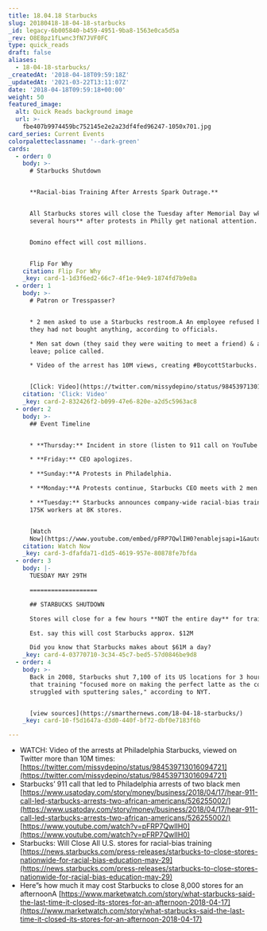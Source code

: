 ```yaml
---
title: 18.04.18 Starbucks
slug: 20180418-18-04-18-starbucks
_id: legacy-6b005840-b459-4951-9ba8-1563e0ca5d5a
_rev: O8E8pz1fLwnc3fN7JVF0FC
type: quick_reads
draft: false
aliases:
  - 18-04-18-starbucks/
_createdAt: '2018-04-18T09:59:18Z'
_updatedAt: '2021-03-22T13:11:07Z'
date: '2018-04-18T09:59:18+00:00'
weight: 50
featured_image:
  alt: Quick Reads background image
  url: >-
    fbe407b9974459bc752145e2e2a23df4fed96247-1050x701.jpg
card_series: Current Events
colorpaletteclassname: '--dark-green'
cards:
  - order: 0
    body: >-
      # Starbucks Shutdown


      **Racial-bias Training After Arrests Spark Outrage.**


      All Starbucks stores will close the Tuesday after Memorial Day wkd **for
      several hours** after protests in Philly get national attention.


      Domino effect will cost millions.


      Flip For Why
    citation: Flip For Why
    _key: card-1-1d3f6ed2-66c7-4f1e-94e9-1874fd7b9e8a
  - order: 1
    body: >-
      # Patron or Tresspasser?


      * 2 men asked to use a Starbucks restroom.A An employee refused because
      they had not bought anything, according to officials.

      * Men sat down (they said they were waiting to meet a friend) & asked to
      leave; police called.

      * Video of the arrest has 10M views, creating #BoycottStarbucks.


      [Click: Video](https://twitter.com/missydepino/status/984539713016094721)
    citation: 'Click: Video'
    _key: card-2-832426f2-b099-47e6-820e-a2d5c5963ac8
  - order: 2
    body: >-
      ## Event Timeline


      * **Thursday:** Incident in store (listen to 911 call on YouTube below).

      * **Friday:** CEO apologizes.

      * **Sunday:**A Protests in Philadelphia.

      * **Monday:**A Protests continue, Starbucks CEO meets with 2 men.

      * **Tuesday:** Starbucks announces company-wide racial-bias training for
      175K workers at 8K stores.


      [Watch
      Now](https://www.youtube.com/embed/pFRP7QwlIH0?enablejsapi=1&autoplay=1&rel=0)
    citation: Watch Now
    _key: card-3-dfafda71-d1d5-4619-957e-80878fe7bfda
  - order: 3
    body: |-
      TUESDAY MAY 29TH

      ===================

      ## STARBUCKS SHUTDOWN

      Stores will close for a few hours **NOT the entire day** for training.

      Est. say this will cost Starbucks approx. $12M

      Did you know that Starbucks makes about $61M a day?
    _key: card-4-03770710-3c34-45c7-bed5-57d0846be9d8
  - order: 4
    body: >-
      Back in 2008, Starbucks shut 7,100 of its US locations for 3 hours. But
      that training "focused more on making the perfect latte as the company
      struggled with sputtering sales," according to NYT.


      [view sources](https://smarthernews.com/18-04-18-starbucks/)
    _key: card-10-f5d1647a-d3d0-440f-bf72-dbf0e7183f6b

---
```

* WATCH: Video of the arrests at Philadelphia Starbucks, viewed on Twitter more than 10M times:  
[https://twitter.com/missydepino/status/984539713016094721](https://twitter.com/missydepino/status/984539713016094721)
* Starbucks’ 911 call that led to Philadelphia arrests of two black men  
[https://www.usatoday.com/story/money/business/2018/04/17/hear-911-call-led-starbucks-arrests-two-african-americans/526255002/](https://www.usatoday.com/story/money/business/2018/04/17/hear-911-call-led-starbucks-arrests-two-african-americans/526255002/)  
[https://www.youtube.com/watch?v=pFRP7QwlIH0](https://www.youtube.com/watch?v=pFRP7QwlIH0)
* Starbucks: Will Close All U.S. stores for racial-bias training  
[https://news.starbucks.com/press-releases/starbucks-to-close-stores-nationwide-for-racial-bias-education-may-29](https://news.starbucks.com/press-releases/starbucks-to-close-stores-nationwide-for-racial-bias-education-may-29)
* Here”s how much it may cost Starbucks to close 8,000 stores for an afternoonA [https://www.marketwatch.com/story/what-starbucks-said-the-last-time-it-closed-its-stores-for-an-afternoon-2018-04-17](https://www.marketwatch.com/story/what-starbucks-said-the-last-time-it-closed-its-stores-for-an-afternoon-2018-04-17)